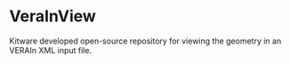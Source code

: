 # VeraInView
Kitware developed open-source repository for viewing the geometry in an VERAIn XML input file.

